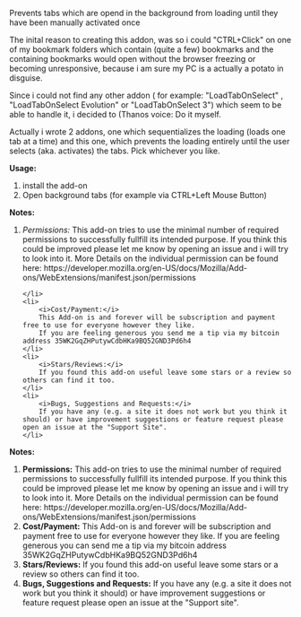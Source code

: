 Prevents tabs which are opend in the background from loading until they have been manually activated once

The inital reason to creating this addon, was so i could "CTRL+Click" on one of my bookmark folders which contain (quite a few) bookmarks and the containing bookmarks would open without the browser freezing or becoming unresponsive, because  i am sure my PC is a actually a potato in disguise.

Since i could not find any other addon  ( for example: "LoadTabOnSelect" , "LoadTabOnSelect Evolution" or "LoadTabOnSelect 3")  which seem to be able to handle it, i decided to (Thanos voice: Do it myself.

Actually i wrote 2 addons, one which sequentializes the loading (loads one tab at a time) and this one, which prevents the loading entirely until the user selects (aka. activates) the tabs. Pick whichever you like.

<b>Usage:</b>
<ol>
	<li>install the add-on </li>
		  <li>Open background tabs (for example via CTRL+Left Mouse Button) </li>
</ol>
<b>Notes: </b>
<ol>
	<li>
		<i>Permissions:</i>
		This add-on tries to use the minimal number of required permissions to successfully fullfill its intended purpose.
		If you think this could be improved please let me know by opening an issue and i will try to look into it. More Details on the individual permission can be found here: https://developer.mozilla.org/en-US/docs/Mozilla/Add-ons/WebExtensions/manifest.json/permissions

	</li>
	<li>
		<i>Cost/Payment:</i>
		This Add-on is and forever will be subscription and payment free to use for everyone however they like.
		If you are feeling generous you send me a tip via my bitcoin address 35WK2GqZHPutywCdbHKa9BQ52GND3Pd6h4
	</li>
	<li>
		<i>Stars/Reviews:</i>
		If you found this add-on useful leave some stars or a review so others can find it too.
	</li>
	<li>
		<i>Bugs, Suggestions and Requests:</i>
		If you have any (e.g. a site it does not work but you think it should) or have improvement suggestions or feature request please open an issue at the "Support Site".
	</li>
</ol>

<b>Notes: </b>
<ol>
	<li>
		<b>Permissions:</b>
		This add-on tries to use the minimal number of required permissions to successfully fullfill its intended purpose.
		If you think this could be improved please let me know by opening an issue and i will try to look into it.
		More Details on the individual permission can be found here: https://developer.mozilla.org/en-US/docs/Mozilla/Add-ons/WebExtensions/manifest.json/permissions
	</li>
	<li>
		<b>Cost/Payment:</b>
		This Add-on is and forever will be subscription and payment free to use for everyone however they like.
		If you are feeling generous you can send me a tip via my bitcoin address 35WK2GqZHPutywCdbHKa9BQ52GND3Pd6h4
	</li>
	<li>
		<b>Stars/Reviews:</b>
		If you found this add-on useful leave some stars or a review so others can find it too.
	</li>
	<li>
		<b>Bugs, Suggestions and Requests:</b>
		If you have any (e.g. a site it does not work but you think it should) or have improvement suggestions or feature request please open an issue at the "Support site".
	</li>
</ol>

